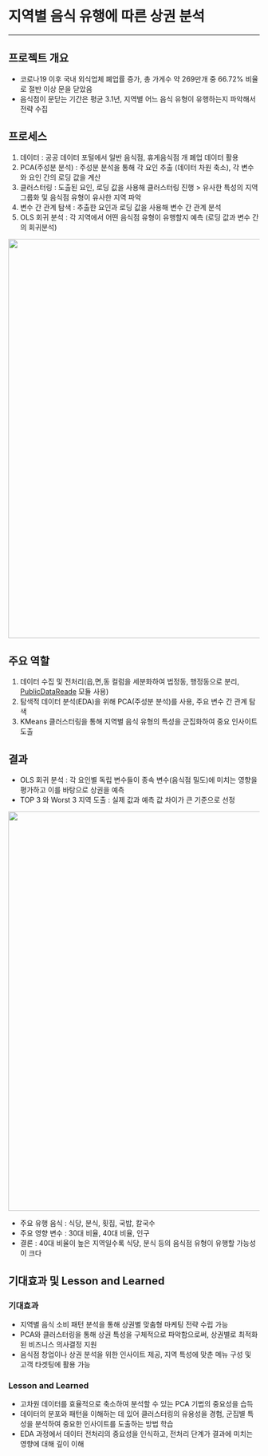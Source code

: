 # 지역별 음식 유행에 따른 상권 분석
----------------------------
## 프로젝트 개요
- 코로나19 이후 국내 외식업체 폐업률 증가, 총 가게수 약 269만개 중 66.72% 비율로 절반 이상 문을 닫았음
- 음식점이 문닫는 기간은 평균 3.1년, 지역별 어느 음식 유형이 유행하는지 파악해서 전략 수집

## 프로세스
1. 데이터 : 공공 데이터 포털에서 일반 음식점, 휴게음식점 개 폐업 데이터 활용
2. PCA(주성분 분석) : 주성분 분석을 통해 각 요인 추출 (데이터 차원 축소), 각 변수와 요인 간의 로딩 값을 계산
3. 클러스터링 : 도출된 요인, 로딩 값을 사용해 클러스터링 진행 > 유사한 특성의 지역 그룹화 및 음식점 유형이 유사한 지역 파악
4. 변수 간 관계 탐색 : 추출한 요인과 로딩 값을 사용해 변수 간 관계 분석
5. OLS 회귀 분석 : 각 지역에서 어떤 음식점 유형이 유행할지 예측 (로딩 값과 변수 간의 회귀분석)

<img src="https://github.com/user-attachments/assets/38fcdacd-ece1-49f9-9386-50789a8e4e40" width="800">

## 주요 역할
1. 데이터 수집 및 전처리(읍,면,동 컬럼을 세분화하여 법정동, 행정동으로 분리, [PublicDataReade](https://wooiljeong.github.io/python/pdr-code/) 모듈 사용)
2. 탐색적 데이터 분석(EDA)을 위해 PCA(주성분 분석)를 사용, 주요 변수 간 관계 탐색
3. KMeans 클러스터링을 통해 지역별 음식 유형의 특성을 군집화하여 중요 인사이트 도출

## 결과
- OLS 회귀 분석 : 각 요인별 독립 변수들이 종속 변수(음식점 밀도)에 미치는 영향을 평가하고 이를 바탕으로 상권을 예측
- TOP 3 와 Worst 3 지역 도출 : 실제 값과 예측 값 차이가 큰 기준으로 선정

<img src="https://github.com/user-attachments/assets/3dc945d4-ed65-4c87-ab1d-568491ca18f0" width="800">

- 주요 유행 음식 : 식당, 분식, 횟집, 국밥, 칼국수
- 주요 영향 변수 : 30대 비율, 40대 비율, 인구
- 결론 : 40대 비율이 높은 지역일수록 식당, 분식 등의 음식점 유형이 유행할 가능성이 크다

## 기대효과 및 Lesson and Learned

### 기대효과
- 지역별 음식 소비 패턴 분석을 통해 상권별 맞춤형 마케팅 전략 수립 가능
- PCA와 클러스터링을 통해 상권 특성을 구체적으로 파악함으로써, 상권별로 최적화된 비즈니스 의사결정 지원
- 음식점 창업이나 상권 분석을 위한 인사이트 제공, 지역 특성에 맞춘 메뉴 구성 및 고객 타겟팅에 활용 가능

### Lesson and Learned
- 고차원 데이터를 효율적으로 축소하여 분석할 수 있는 PCA 기법의 중요성을 습득
- 데이터의 분포와 패턴을 이해하는 데 있어 클러스터링의 유용성을 경험, 군집별 특성을 분석하여 중요한 인사이트를 도출하는 방법 학습
- EDA 과정에서 데이터 전처리의 중요성을 인식하고, 전처리 단계가 결과에 미치는 영향에 대해 깊이 이해

